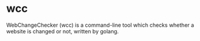 # wcc
WebChangeChecker (wcc) is a command-line tool which checks whether a website is changed or not, written by golang.
